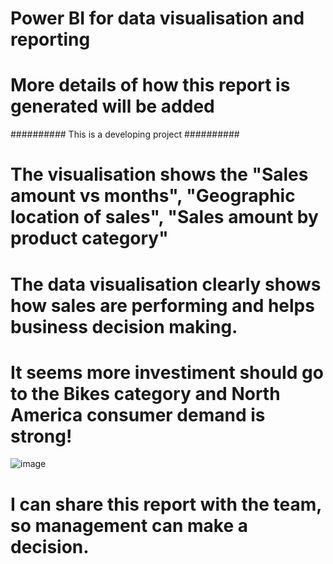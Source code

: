# Power BI for data visualisation and reporting
# More details of how this report is generated will be added

########## This is a developing project ##########
# The visualisation shows the "Sales amount vs months", "Geographic location of sales", "Sales amount by product category"
# The data visualisation clearly shows how sales are performing and helps business decision making. 
# It seems more investiment should go to the Bikes category and North America consumer demand is strong!
![image](https://user-images.githubusercontent.com/76986018/144152466-3553fa7c-ede1-41e8-9b3e-7195096c227c.png)

# I can share this report with the team, so management can make a decision.
